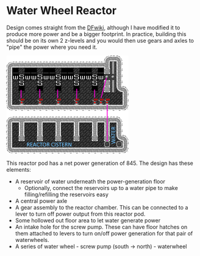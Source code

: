 # Water Wheel Reactor

Design comes straight from the [DFwiki](https://dwarffortresswiki.org/index.php/DF2014:Water_wheel#Dwarven_Water_Reactor), although I have modified it to produce more power and be a bigger footprint. In practice, building this should be on its own 2 z-levels and you would then use gears and axles to "pipe" the power where you need it.

![Design of the reactor pod.](/img/dwarven-reactor-1.png)

This reactor pod has a net power generation of 845. The design has these elements:

- A reservoir of water underneath the power-generation floor
  - Optionally, connect the reservoirs up to a water pipe to make filling/refilling the reservoirs easy
- A central power axle
- A gear assembly to the reactor chamber. This can be connected to a lever to turn off power output from this reactor pod.
- Some hollowed out floor area to let water generate power
- An intake hole for the screw pump. These can have floor hatches on them attached to levers to turn on/off power generation for that pair of waterwheels.
- A series of water wheel - screw pump (south -> north) - waterwheel

